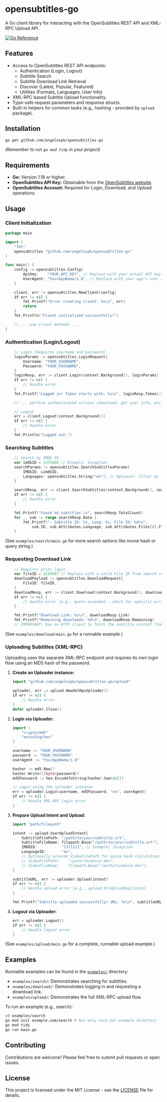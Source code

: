 # opensubtitles-go

A Go client library for interacting with the OpenSubtitles REST API and XML-RPC Upload API.

[![Go Reference](https://pkg.go.dev/badge/github.com/angelospk/opensubtitles-go.svg)](https://pkg.go.dev/github.com/angelospk/opensubtitles-go)
<!-- Add other badges if desired (Build status, coverage, etc.) -->

## Features

*   Access to OpenSubtitles REST API endpoints:
    *   Authentication (Login, Logout)
    *   Subtitle Search
    *   Subtitle Download Link Retrieval
    *   Discover (Latest, Popular, Featured)
    *   Utilities (Formats, Languages, User Info)
*   XML-RPC based Subtitle Upload functionality.
*   Type-safe request parameters and response structs.
*   Built-in helpers for common tasks (e.g., hashing - provided by `upload` package).

## Installation

```bash
go get github.com/angelospk/opensubtitles-go
```

*(Remember to run `go mod tidy` in your project)*

## Requirements

*   **Go:** Version 1.18 or higher.
*   **OpenSubtitles API Key:** Obtainable from the [OpenSubtitles website](https://opensubtitles.stoplight.io/).
*   **OpenSubtitles Account:** Required for Login, Download, and Upload operations.

## Usage

### Client Initialization

```go
package main

import (
	"fmt"
	opensubtitles "github.com/angelospk/opensubtitles-go"
)

func main() {
	config := opensubtitles.Config{
		ApiKey:    "YOUR_API_KEY", // Replace with your actual API key
		UserAgent: "YourAppName/1.0", // Replace with your app's user agent. If there are errors regarding userAgent, leave it as an empty string ""
	}

	client, err := opensubtitles.NewClient(config)
	if err != nil {
		fmt.Printf("Error creating client: %v\n", err)
		return
	}
	fmt.Println("Client initialized successfully!")

	// ... use client methods ...
}
```

### Authentication (Login/Logout)

```go
	// Login (Requires username and password)
	loginParams := opensubtitles.LoginRequest{
		Username: "YOUR_USERNAME",
		Password: "YOUR_PASSWORD",
	}
	loginResp, err := client.Login(context.Background(), loginParams)
	if err != nil {
		// Handle error
	}
	fmt.Printf("Logged in! Token starts with: %s\n", loginResp.Token[:5])

	// ... perform authenticated actions (download, get user info, etc.) ...

	// Logout
	err = client.Logout(context.Background())
	if err != nil {
		// Handle error
	}
	fmt.Println("Logged out.")
```

### Searching Subtitles

```go
	// Search by IMDb ID
	var imdbID = 1375666 // Example: Inception
	searchParams := opensubtitles.SearchSubtitlesParams{
		IMDbID: &imdbID,
		Languages: opensubtitles.String("en"), // Optional: filter by language
	}

	searchResp, err := client.SearchSubtitles(context.Background(), searchParams)
	if err != nil {
		// Handle error
	}

	fmt.Printf("Found %d subtitles.\n", searchResp.TotalCount)
	for _, sub := range searchResp.Data {
		fmt.Printf("- Subtitle ID: %s, Lang: %s, File ID: %d\n",
			sub.ID, sub.Attributes.Language, sub.Attributes.Files[0].FileID)
	}
```

(See `examples/search/main.go` for more search options like movie hash or query string.)

### Requesting Download Link

```go
	// Requires prior login
	var fileID = 1234567 // Replace with a valid File ID from search results
	downloadPayload := opensubtitles.DownloadRequest{
		FileID: fileID,
	}
	downloadResp, err := client.Download(context.Background(), downloadPayload)
	if err != nil {
		// Handle error (e.g., quota exceeded - check for specific error types)
	}

	fmt.Printf("Download Link: %s\n", downloadResp.Link)
	fmt.Printf("Remaining downloads: %d\n", downloadResp.Remaining)
	// IMPORTANT: Use an HTTP client to fetch the subtitle content from downloadResp.Link
```

(See `examples/download/main.go` for a runnable example.)

### Uploading Subtitles (XML-RPC)

Uploading uses the separate XML-RPC endpoint and requires its own login flow using an MD5 hash of the password.

1.  **Create an Uploader instance:**

    ```go
    import "github.com/angelospk/opensubtitles-go/upload"

    uploader, err := upload.NewXmlRpcUploader()
    if err != nil {
        // Handle error
    }
    defer uploader.Close()
    ```

2.  **Login via Uploader:**

    ```go
    import (
        "crypto/md5"
        "encoding/hex"
    )

    username := "YOUR_USERNAME"
    password := "YOUR_PASSWORD"
    userAgent := "YourAppName/1.0"

    hasher := md5.New()
    hasher.Write([]byte(password))
    md5Password := hex.EncodeToString(hasher.Sum(nil))

    // Login using the uploader instance
    err = uploader.Login(username, md5Password, "en", userAgent)
    if err != nil {
        // Handle XML-RPC login error
    }
    ```

3.  **Prepare Upload Intent and Upload:**

    ```go
    import "path/filepath"

    intent := upload.UserUploadIntent{
        SubtitleFilePath: "/path/to/your/subtitle.srt",
        SubtitleFileName: filepath.Base("/path/to/your/subtitle.srt"),
        IMDBID:           "1371111", // Example: Inception
        LanguageID:       "en",
        // Optionally provide VideoFilePath for movie hash calculation
        // VideoFilePath:    "/path/to/movie.mkv",
        // VideoFileName:    filepath.Base("/path/to/movie.mkv"),
    }

    subtitleURL, err := uploader.Upload(intent)
    if err != nil {
        // Handle upload error (e.g., upload.ErrUploadDuplicate)
    }

    fmt.Printf("Subtitle uploaded successfully! URL: %s\n", subtitleURL)
    ```

4.  **Logout via Uploader:**

    ```go
    err = uploader.Logout()
    if err != nil {
        // Handle logout error
    }
    ```

(See `examples/upload/main.go` for a complete, runnable upload example.)

## Examples

Runnable examples can be found in the [`examples/`](./examples/) directory:

*   `examples/search/`: Demonstrates searching for subtitles.
*   `examples/download/`: Demonstrates logging in and requesting a download link.
*   `examples/upload/`: Demonstrates the full XML-RPC upload flow.

To run an example (e.g., search):

```bash
cd examples/search
go mod init example.com/search # Run only once per example directory
go mod tidy
go run main.go
```

## Contributing

Contributions are welcome! Please feel free to submit pull requests or open issues.

## License

This project is licensed under the MIT License - see the [LICENSE](./LICENSE) file for details. 